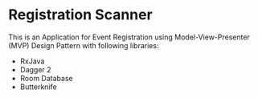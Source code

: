 # Registration Scanner

This is an Application for Event Registration using Model-View-Presenter (MVP) Design Pattern with following libraries:

  - RxJava
  - Dagger 2
  - Room Database
  - Butterknife
